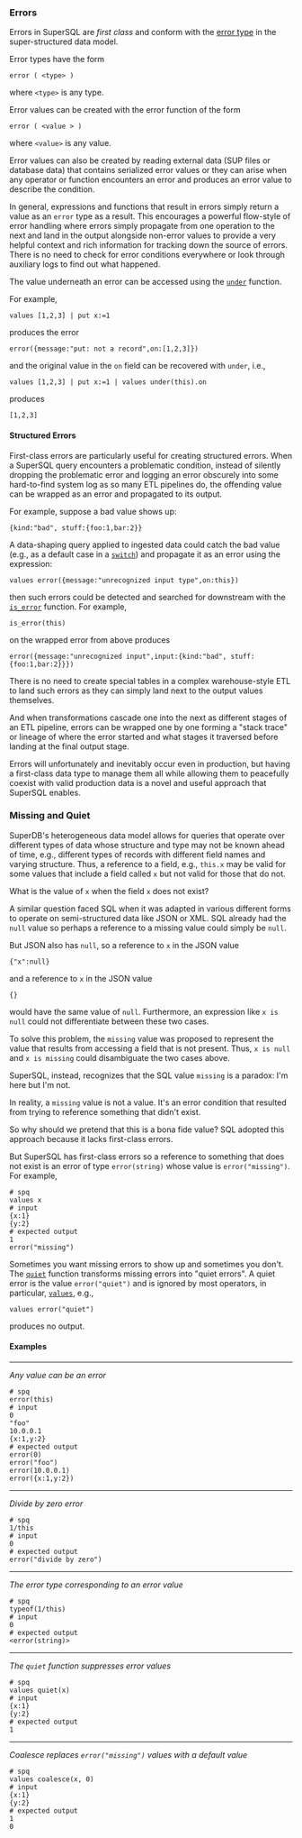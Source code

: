 ### Errors

Errors in SuperSQL are _first class_ and conform
with the [error type](../../formats/model.md#27-error) in the
super-structured data model.

Error types have the form
```
error ( <type> )
```
where `<type>` is any type.

Error values can be created with the error function of the form
```
error ( <value > )
```
where `<value>` is any value.

Error values can also be created by reading external data (SUP files or
database data) that contains serialized error values
or they can arise when any operator or function encounters
an error and produces an error value to describe the condition.

In general, expressions and functions that result in errors simply return
a value as an `error` type as a result.  This encourages a powerful flow-style
of error handling where errors simply propagate from one operation to the
next and land in the output alongside non-error values to provide a very helpful
context and rich information for tracking down the source of errors.  There is
no need to check for error conditions everywhere or look through auxiliary
logs to find out what happened.

The value underneath an error can be accessed using the
[`under`](../functions/generics/under.md) function.

For example,
```
values [1,2,3] | put x:=1
```
produces the error
```
error({message:"put: not a record",on:[1,2,3]})
```
and the original value in the `on` field can be recovered with `under`, i.e.,
```
values [1,2,3] | put x:=1 | values under(this).on
```
produces
```
[1,2,3]
```

#### Structured Errors

First-class errors are particularly useful for creating structured errors.
When a SuperSQL query encounters a problematic condition,
instead of silently dropping the problematic error
and logging an error obscurely into some hard-to-find system log as so many
ETL pipelines do, the offending value can be wrapped as an error and
propagated to its output.

For example, suppose a bad value shows up:
```
{kind:"bad", stuff:{foo:1,bar:2}}
```
A data-shaping query applied to ingested data
could catch the bad value (e.g., as a default
case in a [`switch`](../operators/switch.md)) and propagate it as
an error using the expression:
```
values error({message:"unrecognized input type",on:this})
```
then such errors could be detected and searched for downstream with the
[`is_error`](../functions/errors/is_error.md) function.
For example,
```
is_error(this)
```
on the wrapped error from above produces
```
error({message:"unrecognized input",input:{kind:"bad", stuff:{foo:1,bar:2}}})
```
There is no need to create special tables in a complex warehouse-style ETL
to land such errors as they can simply land next to the output values themselves.

And when transformations cascade one into the next as different stages of
an ETL pipeline, errors can be wrapped one by one forming a "stack trace"
or lineage of where the error started and what stages it traversed before
landing at the final output stage.

Errors will unfortunately and inevitably occur even in production,
but having a first-class data type to manage them all while allowing them to
peacefully coexist with valid production data is a novel and
useful approach that SuperSQL enables.

### Missing and Quiet

SuperDB's heterogeneous data model allows for queries
that operate over different types of data whose structure and type
may not be known ahead of time, e.g., different
types of records with different field names and varying structure.
Thus, a reference to a field, e.g., `this.x` may be valid for some values
that include a field called `x` but not valid for those that do not.

What is the value of `x` when the field `x` does not exist?

A similar question faced SQL when it was adapted in various different forms
to operate on semi-structured data like JSON or XML.  SQL already had the `null` value
so perhaps a reference to a missing value could simply be `null`.

But JSON also has `null`, so a reference to `x` in the JSON value
```
{"x":null}
```
and a reference to `x` in the JSON value
```
{}
```
would have the same value of `null`.  Furthermore, an expression like
`x is null`
could not differentiate between these two cases.

To solve this problem, the `missing` value was proposed to represent the value that
results from accessing a field that is not present.  Thus, `x is null` and
`x is missing` could disambiguate the two cases above.

SuperSQL, instead, recognizes that the SQL value `missing` is a paradox:
I'm here but I'm not.

In reality, a `missing` value is not a value.  It's an error condition
that resulted from trying to reference something that didn't exist.

So why should we pretend that this is a bona fide value?  SQL adopted this
approach because it lacks first-class errors.

But SuperSQL has first-class errors so
a reference to something that does not exist is an error of type
`error(string)` whose value is `error("missing")`.  For example,
```mdtest-spq
# spq
values x
# input
{x:1}
{y:2}
# expected output
1
error("missing")
```

Sometimes you want missing errors to show up and sometimes you don't.
The [`quiet`](../functions/errors/quiet.md) function transforms missing errors into
"quiet errors".  A quiet error is the value `error("quiet")` and is ignored
by most operators, in particular,
[`values`](../operators/values.md), e.g.,
```
values error("quiet")
```
produces no output.

#### Examples

---

_Any value can be an error_

```mdtest-spq
# spq
error(this)
# input
0
"foo"
10.0.0.1
{x:1,y:2}
# expected output
error(0)
error("foo")
error(10.0.0.1)
error({x:1,y:2})
```

---

_Divide by zero error_

```mdtest-spq
# spq
1/this
# input
0
# expected output
error("divide by zero")
```

---

_The error type corresponding to an error value_

```mdtest-spq
# spq
typeof(1/this)
# input
0
# expected output
<error(string)>
```

---

_The `quiet` function suppresses error values_

```mdtest-spq
# spq
values quiet(x)
# input
{x:1}
{y:2}
# expected output
1
```

---

_Coalesce replaces `error("missing")` values with a default value_

```mdtest-spq
# spq
values coalesce(x, 0)
# input
{x:1}
{y:2}
# expected output
1
0
```
